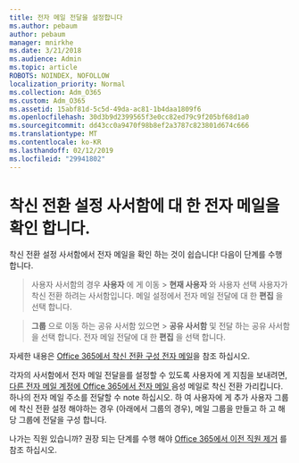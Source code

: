 ```yaml
---
title: 전자 메일 전달을 설정합니다
ms.author: pebaum
author: pebaum
manager: mnirkhe
ms.date: 3/21/2018
ms.audience: Admin
ms.topic: article
ROBOTS: NOINDEX, NOFOLLOW
localization_priority: Normal
ms.collection: Adm_O365
ms.custom: Adm_O365
ms.assetid: 15abf81d-5c5d-49da-ac81-1b4daa1809f6
ms.openlocfilehash: 30d3b9d2399565f3e0cc82ed79c9f205bf68d1a0
ms.sourcegitcommit: dd43cc0a9470f98b8ef2a3787c823801d674c666
ms.translationtype: MT
ms.contentlocale: ko-KR
ms.lasthandoff: 02/12/2019
ms.locfileid: "29941802"
---
```

# <a name="check-the-email-forwarding-settings-for-a-mailbox"></a>착신 전환 설정 사서함에 대 한 전자 메일을 확인 합니다.

착신 전환 설정 사서함에서 전자 메일을 확인 하는 것이 쉽습니다! 다음이 단계를 수행 합니다.
  
> 사용자 사서함의 경우 **사용자** 에 게 이동 \> **현재 사용자** 와 사용자 선택 사용자가 착신 전환 하려는 사서함입니다. 메일 설정에서 전자 메일 전달에 대 한 **편집** 을 선택 합니다. 
    
> **그룹** 으로 이동 하는 공유 사서함 있으면 \> **공유 사서함** 및 전달 하는 공유 사서함을 선택 합니다. 전자 메일 전달에 대 한 **편집** 을 선택 합니다. 
    
자세한 내용은 [Office 365에서 착신 전환 구성 전자 메일](https://support.office.com/article/Configure-email-forwarding-in-Office-365-ab5eb117-0f22-4fa7-a662-3a6bdb0add74)을 참조 하십시오. 
  
각자의 사서함에서 전자 메일 전달을를 설정할 수 있도록 사용자에 게 지침을 보내려면, [다른 전자 메일 계정에 Office 365에서 전자 메일 ](https://support.office.com/article/Forward-email-from-Office-365-to-another-email-account-1ed4ee1e-74f8-4f53-a174-86b748ff6a0e)음성 메일로 착신 전환 가리킵니다. 하나의 전자 메일 주소를 전달할 수 note 하십시오. 하 여 사용자에 게 추가 사용자 그룹에 착신 전환 설정 해야하는 경우 (아래에서 그룹의 경우), 메일 그룹을 만들고 하 고 해당 그룹에 전달을 구성 합니다.
  
나가는 직원 있습니까? 권장 되는 단계를 수행 해야 [Office 365에서 이전 직원 제거](https://support.office.com/article/Remove-a-former-employee-from-Office-365-44d96212-4d90-4027-9aa9-a95eddb367d1.aspx) 를 참조 하십시오. 
  

